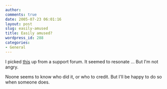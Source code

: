 ```yaml
---
author:
comments: true
date: 2005-07-23 06:01:16
layout: post
slug: easily-amused
title: Easily amused?
wordpress_id: 288
categories:
- General
---
```


I picked [this](http://ohenly.com/anonymouses.gif) up from a support forum. It seemed to resonate ... But I'm not angry.

Noone seems to know who did it, or who to credit. But I'll be happy to do so when someone does.
